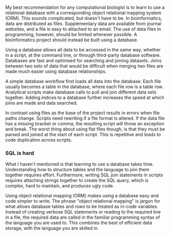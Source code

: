 My best recommendation for any computational biologist is to learn to use a relational database with a corresponding object relational mapping system (ORM). This sounds complicated, but doesn't have to be. In bioinformatics, data are distributed as files. Supplementary data are available from journal websites, and a file is easy to attached to an email. The use of data files in programming, however, should be limited wherever possible. A bioinformatics project should instead be built using a database.

Using a database allows all data to be accessed in the same way, whether in a script, at the command line, or through third-party database software. Databases are fast and optimised for searching and joining datasets. Joins between two sets of data that would be difficult when merging two files are made much easier using database relationships.

A simple database workflow first loads all data into the database. Each file usually becomes a table in the database, where each file row is a table row. Analytical scripts make database calls to pull and join different data sets together. Adding indices to a database further increases the speed at which joins are made and data searched.

In contrast using files as the base of the project results in errors when file paths change. Scripts need rewriting if a file format is altered. If the data file has a missing bracket or comma, the resulting script will throw an exception and break. The worst thing about using flat files though, is that they must be parsed and joined at the start of each script. This is repetitive and leads to code duplication across scripts.

### SQL is hard

What I haven't mentioned is that learning to use a database takes time. Understanding how to structure tables and the language to join them together requires effort. Furthermore, writing SQL join statements in scripts requires attaching strings together to create the SQL query, which is complex, hard to maintain, and produces ugly code.

Using object relational mapping (ORM) makes using a database easy and code simpler to write. The phrase "object relational mapping" is jargon for what allows database tables and rows to be treated as in-code variables. Instead of creating verbose SQL statements or reading to the required line in a file, the required data are called in the familiar programming syntax of the language you are used to. This combines the best of efficient data storage, with the language you are skilled in.
